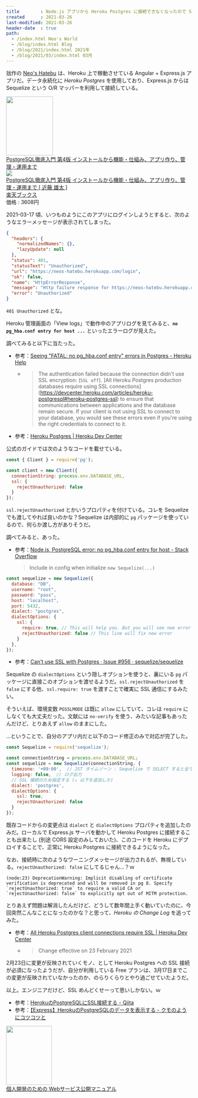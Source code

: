 ```yaml
---
title        : Node.js アプリから Heroku Postgres に接続できなくなったので SSL 通信設定を直す
created      : 2021-03-26
last-modified: 2021-03-26
header-date  : true
path:
  - /index.html Neo's World
  - /blog/index.html Blog
  - /blog/2021/index.html 2021年
  - /blog/2021/03/index.html 03月
---
```


拙作の [Neo's Hatebu](https://github.com/Neos21/neos-hatebu) は、Heroku 上で稼動させている Angular + Express.js アプリだ。データ永続化に *Heroku Postgres* を使用しており、Express.js からは Sequelize という O/R マッパーを利用して接続している。

<div class="ad-amazon">
  <div class="ad-amazon-image">
    <a href="https://www.amazon.co.jp/dp/B07VVQSZXD?tag=neos21-22&amp;linkCode=osi&amp;th=1&amp;psc=1">
      <img src="https://m.media-amazon.com/images/I/51O+aaOfA2L._SL160_.jpg" width="127" height="160">
    </a>
  </div>
  <div class="ad-amazon-info">
    <div class="ad-amazon-title">
      <a href="https://www.amazon.co.jp/dp/B07VVQSZXD?tag=neos21-22&amp;linkCode=osi&amp;th=1&amp;psc=1">PostgreSQL徹底入門 第4版 インストールから機能・仕組み、アプリ作り、管理・運用まで</a>
    </div>
  </div>
</div>

<div class="ad-rakuten">
  <div class="ad-rakuten-image">
    <a href="https://hb.afl.rakuten.co.jp/hgc/g00q0722.waxyc9ff.g00q0722.waxyd017/?pc=https%3A%2F%2Fitem.rakuten.co.jp%2Fbook%2F16006399%2F&amp;m=http%3A%2F%2Fm.rakuten.co.jp%2Fbook%2Fi%2F19715671%2F">
      <img src="https://thumbnail.image.rakuten.co.jp/@0_mall/book/cabinet/0436/9784798160436.jpg?_ex=128x128">
    </a>
  </div>
  <div class="ad-rakuten-info">
    <div class="ad-rakuten-title">
      <a href="https://hb.afl.rakuten.co.jp/hgc/g00q0722.waxyc9ff.g00q0722.waxyd017/?pc=https%3A%2F%2Fitem.rakuten.co.jp%2Fbook%2F16006399%2F&amp;m=http%3A%2F%2Fm.rakuten.co.jp%2Fbook%2Fi%2F19715671%2F">PostgreSQL徹底入門 第4版 インストールから機能・仕組み、アプリ作り、管理・運用まで [ 近藤 雄太 ]</a>
    </div>
    <div class="ad-rakuten-shop">
      <a href="https://hb.afl.rakuten.co.jp/hgc/g00q0722.waxyc9ff.g00q0722.waxyd017/?pc=https%3A%2F%2Fwww.rakuten.co.jp%2Fbook%2F&amp;m=http%3A%2F%2Fm.rakuten.co.jp%2Fbook%2F">楽天ブックス</a>
    </div>
    <div class="ad-rakuten-price">価格 : 3608円</div>
  </div>
</div>

2021-03-17 頃、いつものようにこのアプリにログインしようとすると、次のようなエラーメッセージが表示されてしまった。

```json
{
  "headers": {
    "normalizedNames": {},
    "lazyUpdate": null
  },
  "status": 401,
  "statusText": "Unauthorized",
  "url": "https://neos-hatebu.herokuapp.com/login",
  "ok": false,
  "name": "HttpErrorResponse",
  "message": "Http failure response for https://neos-hatebu.herokuapp.com/login: 401 Unauthorized",
  "error": "Unauthorized"
}
```

`401 Unauthorized` とな。

Heroku 管理画面の「View logs」で動作中のアプリログを見てみると、**`no pg_hba.conf entry for host ...`** といったエラーログが見えた。

調べてみると以下に当たった。

- 参考：[Seeing "FATAL: no pg_hba.conf entry" errors in Postgres - Heroku Help](https://help.heroku.com/DR0TTWWD/seeing-fatal-no-pg_hba-conf-entry-errors-in-postgres)
  - > The authentication failed because the connection didn't use SSL encryption: (`SSL off`). ]All Heroku Postgres production databases require using SSL connections](https://devcenter.heroku.com/articles/heroku-postgresql#heroku-postgres-ssl) to ensure that communications between applications and the database remain secure. If your client is not using SSL to connect to your database, you would see these errors even if you're using the right credentials to connect to it.
- 参考：[Heroku Postgres | Heroku Dev Center](https://devcenter.heroku.com/articles/heroku-postgresql#connecting-in-node-js)

公式のガイドでは次のようなコードを載せている。

```javascript
const { Client } = require('pg');

const client = new Client({
  connectionString: process.env.DATABASE_URL,
  ssl: {
    rejectUnauthorized: false
  }
});
```

`ssl.rejectUnauthorized` とかいうプロパティを付けている。コレを Sequelize でも渡してやれば良いのかな？Sequelize は内部的に `pg` パッケージを使っているので、何らか渡し方がありそうだ。

調べてみると、あった。

- 参考：[Node.js, PostgreSQL error: no pg_hba.conf entry for host - Stack Overflow](https://stackoverflow.com/questions/25000183/node-js-postgresql-error-no-pg-hba-conf-entry-for-host)
  > Include in config when initialize `new Sequelize(...)`

```javascript
const sequelize = new Sequelize({
  database: "DB",
  username: "root",
  password: "pass",
  host: "localhost",
  port: 5432,
  dialect: "postgres",
  dialectOptions: {
    ssl: {
      require: true, // This will help you. But you will see nwe error
      rejectUnauthorized: false // This line will fix new error
    }
  },
});
```

- 参考：[Can't use SSL with Postgres · Issue #956 · sequelize/sequelize](https://github.com/sequelize/sequelize/issues/956)

Sequelize の `dialectOptions` という隠しオプションを使うと、裏にいる `pg` パッケージに直接このオプションを渡せるようだ。`ssl.rejectUnauthorized` を `false` にする他、`ssl.require: true` を渡すことで確実に SSL 通信にするみたい。

そういえば、環境変数 `PGSSLMODE` は既に `allow` にしていて、コレは `require` にしなくても大丈夫だった。文献には `no-verify` を使う、みたいな記事もあったんだけど、とりあえず `allow` のままにした。

…ということで、自分のアプリ内だと以下のコード修正のみで対応が完了した。

```javascript
const Sequelize = require('sequelize');

const connectionString = process.env.DATABASE_URL;
const sequelize = new Sequelize(connectionString, {
  timezone: '+09:00',  // JST タイムゾーン : Sequelize で SELECT すると全て UTC の ISO 形式になっており DB 上の記録と異なる
  logging: false,  // ログ出力
  // SSL 接続のため指定する (↓ 以下を追加した)
  dialect: 'postgres',
  dialectOptions: {
    ssl: true,
    rejectUnauthorized: false
  }
});
```

既存コードからの変更点は `dialect` と `dialectOptions` プロパティを追加したのみだ。ローカルで Express.js サーバを動かして Heroku Postgres に接続することも出来たし (別途 CORS 設定のみしておいた)、このコードを Heroku にデプロイすることで、正常に Heroku Postgres に接続できるようになった。

なお、接続時に次のようなワーニングメッセージが出力されるが、無視している。`rejectUnauthorized: false` にしてるじゃん…？ｗ

```
(node:23) DeprecationWarning: Implicit disabling of certificate verification is deprecated and will be removed in pg 8. Specify `rejectUnauthorized: true` to require a valid CA or `rejectUnauthorized: false` to explicitly opt out of MITM protection.
```

とりあえず問題は解消したんだけど、どうして数年間上手く動いていたのに、今回突然こんなことになったのかな？と思って、*Heroku の Change Log* を追ってみた。

- 参考：[All Heroku Postgres client connections require SSL | Heroku Dev Center](https://devcenter.heroku.com/changelog-items/2035)
  - > Change effective on 23 February 2021

2月23日に変更が反映されていくモノ、として Heroku Postgres への SSL 接続が必須になったようだが、自分が利用している Free プランは、3月17日までこの変更が反映されていなかったのか、のらりくらりとやり過ごせていたようだ。

以上。エンジニアだけど、SSL めんどくせーって思いしかない。ｗ

- 参考：[HerokuのPostgreSQLにSSL接続する - Qiita](https://qiita.com/p-t-a-p-1/items/575377c577a993e1ead0)
- 参考：[【Express】HerokuのPostgreSQLのデータを表示する - クモのようにコツコツと](https://www.i-ryo.com/entry/2020/10/27/183001)

<div class="ad-amazon">
  <div class="ad-amazon-image">
    <a href="https://www.amazon.co.jp/dp/4798059315?tag=neos21-22&amp;linkCode=osi&amp;th=1&amp;psc=1">
      <img src="https://m.media-amazon.com/images/I/51Gq2-8PNOL._SL160_.jpg" width="124" height="160">
    </a>
  </div>
  <div class="ad-amazon-info">
    <div class="ad-amazon-title">
      <a href="https://www.amazon.co.jp/dp/4798059315?tag=neos21-22&amp;linkCode=osi&amp;th=1&amp;psc=1">個人開発のための Webサービス公開マニュアル</a>
    </div>
  </div>
</div>
